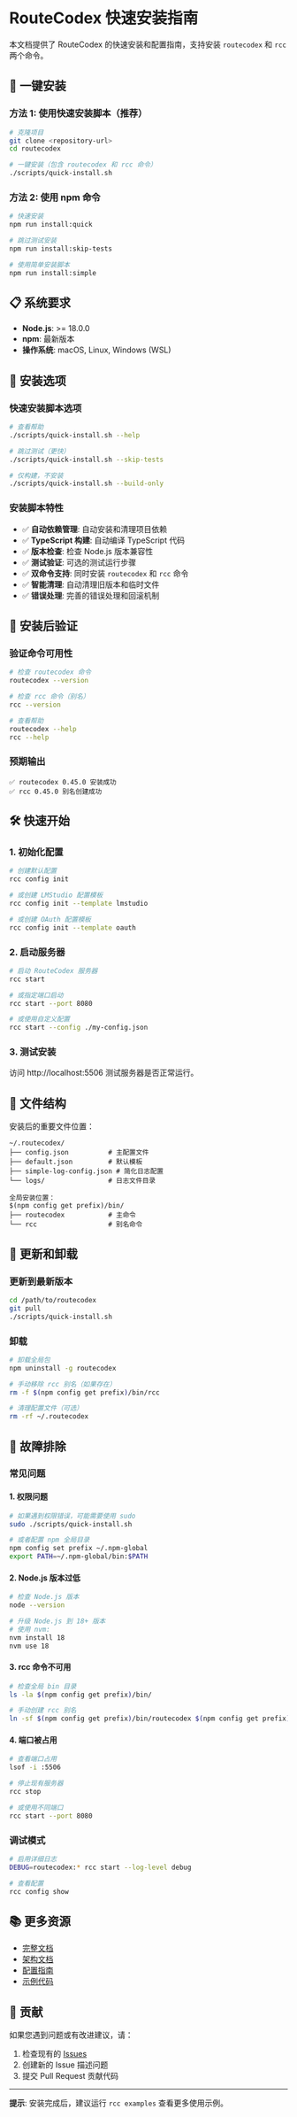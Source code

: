 # RouteCodex 快速安装指南

本文档提供了 RouteCodex 的快速安装和配置指南，支持安装 `routecodex` 和 `rcc` 两个命令。

## 🚀 一键安装

### 方法 1: 使用快速安装脚本（推荐）

```bash
# 克隆项目
git clone <repository-url>
cd routecodex

# 一键安装（包含 routecodex 和 rcc 命令）
./scripts/quick-install.sh
```

### 方法 2: 使用 npm 命令

```bash
# 快速安装
npm run install:quick

# 跳过测试安装
npm run install:skip-tests

# 使用简单安装脚本
npm run install:simple
```

## 📋 系统要求

- **Node.js**: >= 18.0.0
- **npm**: 最新版本
- **操作系统**: macOS, Linux, Windows (WSL)

## 🔧 安装选项

### 快速安装脚本选项

```bash
# 查看帮助
./scripts/quick-install.sh --help

# 跳过测试（更快）
./scripts/quick-install.sh --skip-tests

# 仅构建，不安装
./scripts/quick-install.sh --build-only
```

### 安装脚本特性

- ✅ **自动依赖管理**: 自动安装和清理项目依赖
- ✅ **TypeScript 构建**: 自动编译 TypeScript 代码
- ✅ **版本检查**: 检查 Node.js 版本兼容性
- ✅ **测试验证**: 可选的测试运行步骤
- ✅ **双命令支持**: 同时安装 `routecodex` 和 `rcc` 命令
- ✅ **智能清理**: 自动清理旧版本和临时文件
- ✅ **错误处理**: 完善的错误处理和回滚机制

## 🎯 安装后验证

### 验证命令可用性

```bash
# 检查 routecodex 命令
routecodex --version

# 检查 rcc 命令（别名）
rcc --version

# 查看帮助
routecodex --help
rcc --help
```

### 预期输出

```
✅ routecodex 0.45.0 安装成功
✅ rcc 0.45.0 别名创建成功
```

## 🛠️ 快速开始

### 1. 初始化配置

```bash
# 创建默认配置
rcc config init

# 或创建 LMStudio 配置模板
rcc config init --template lmstudio

# 或创建 OAuth 配置模板
rcc config init --template oauth
```

### 2. 启动服务器

```bash
# 启动 RouteCodex 服务器
rcc start

# 或指定端口启动
rcc start --port 8080

# 或使用自定义配置
rcc start --config ./my-config.json
```

### 3. 测试安装

访问 http://localhost:5506 测试服务器是否正常运行。

## 📁 文件结构

安装后的重要文件位置：

```
~/.routecodex/
├── config.json          # 主配置文件
├── default.json         # 默认模板
├── simple-log-config.json # 简化日志配置
└── logs/                # 日志文件目录

全局安装位置：
$(npm config get prefix)/bin/
├── routecodex           # 主命令
└── rcc                  # 别名命令
```

## 🔄 更新和卸载

### 更新到最新版本

```bash
cd /path/to/routecodex
git pull
./scripts/quick-install.sh
```

### 卸载

```bash
# 卸载全局包
npm uninstall -g routecodex

# 手动移除 rcc 别名（如果存在）
rm -f $(npm config get prefix)/bin/rcc

# 清理配置文件（可选）
rm -rf ~/.routecodex
```

## 🐛 故障排除

### 常见问题

#### 1. 权限问题

```bash
# 如果遇到权限错误，可能需要使用 sudo
sudo ./scripts/quick-install.sh

# 或者配置 npm 全局目录
npm config set prefix ~/.npm-global
export PATH=~/.npm-global/bin:$PATH
```

#### 2. Node.js 版本过低

```bash
# 检查 Node.js 版本
node --version

# 升级 Node.js 到 18+ 版本
# 使用 nvm:
nvm install 18
nvm use 18
```

#### 3. rcc 命令不可用

```bash
# 检查全局 bin 目录
ls -la $(npm config get prefix)/bin/

# 手动创建 rcc 别名
ln -sf $(npm config get prefix)/bin/routecodex $(npm config get prefix)/bin/rcc
```

#### 4. 端口被占用

```bash
# 查看端口占用
lsof -i :5506

# 停止现有服务器
rcc stop

# 或使用不同端口
rcc start --port 8080
```

### 调试模式

```bash
# 启用详细日志
DEBUG=routecodex:* rcc start --log-level debug

# 查看配置
rcc config show
```

## 📚 更多资源

- [完整文档](./README.md)
- [架构文档](./ARCHITECTURE_DOCUMENTATION.md)
- [配置指南](./docs/CONFIG_ARCHITECTURE.md)
- [示例代码](./examples/)

## 🤝 贡献

如果您遇到问题或有改进建议，请：

1. 检查现有的 [Issues](https://github.com/your-repo/routecodex/issues)
2. 创建新的 Issue 描述问题
3. 提交 Pull Request 贡献代码

---

**提示**: 安装完成后，建议运行 `rcc examples` 查看更多使用示例。